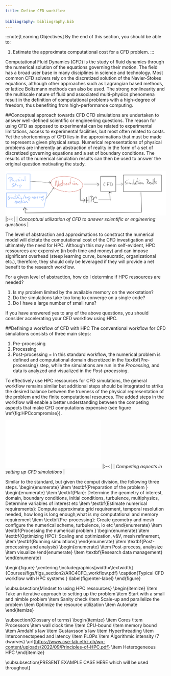 ```yaml
---
title: Define CFD workflow

bibliography: bibliography.bib
---
```


:::note[Learning Objectives]
By the end of this section, you should be able to:
1. Estimate the approximate computational cost for a CFD problem.
:::

Computational Fluid Dynamics (CFD) is the study of fluid dynamics through the numerical solution of the equations governing their motion.  The field has a broad user base in many disciplines in science and technology.  Most common CFD solvers rely on the discretized solution of the Navier-Stokes equations, although other approaches such as Lagrangian based methods, or lattice Boltzmann methods can also be used.  The strong nonlinearity and the multiscale nature of fluid and associated multi-physics phenomena result in the definition of computational problems with a high-degree of freedom, thus benefiting from high-performance computing.



##Conceptual approach towards CFD
CFD simulations are undertaken to answer well-defined scientific or engineering questions. The reason for using CFD as opposed to experimental can be related to experimental limitations, access to experimental facilities, but most often related to costs. Yet the shortcomings of CFD lies in the approximations that must be made to represent a given physical setup.  Numerical representations of physical problems are inherently an abstraction of reality in the form of a set of discretized governing equations and a set of boundary conditions.   The results of the numerical simulation results can then be used to answer the original question motivating the study.

![Swirls and colors of Jupiter from the space probe Juno.](../../../assets/figs_section2/ARC4CFD_conceptualHPC.png "Conceptual utilization of CFD to answer scientific or engineering questions.")
|:--:| 
| *Conceptual utilization of CFD to answer scientific or engineering questions* |





 The level of abstraction and approximations to construct the numerical model  will dictate the computational cost of the CFD investigation and ultimately the need for HPC. Although this may seem self-evident, HPC ressources are expensive (in both time and money) and can impose significant overhead (steep learning curve, bureaucratic, organizational etc.), therefore, they should only be leveraged if they will provide a net benefit to the research workflow. 
 
 For a given level of abstraction, how do I determine if HPC ressources are needed?
1. Is my problem limited by the available memory on the workstation?
2. Do the simulations take too long to converge on a single code?
3. Do I have a large number of small runs?

If you have answered yes to any of the above questions, you should consider accelerating your CFD workflow using HPC.




##Defining a workflow of CFD with HPC
The conventional workflow for CFD simulations consists of three main steps:
1. Pre-processing
2. Processing
3. Post-processing
=
In this standard workflow, the numerical problem is defined and computational domain discretized in  the \textbf{Pre-processing} step, while the simulations are run in the *Processing*, and data is analyzed and visualized in the *Post-processing*.


 To effectively use HPC ressources for CFD simulations, the general workflow remains similar but additional steps should be integrated to strike the desired balance between the trueness of the physical representation of the problem and the finite computational resources. The added steps in the workflow will enable a better understanding between the competing aspects that make CFD computations expensive (see figure \ref{fig:HPCcompromise}).


![Swirls and colors of Jupiter from the space probe Juno.](../../../assets/figs_section2/ARC4CFD_leverateHPC_compromise.pdf "Competing aspects in setting up CFD simulations")
|:--:| 
| *Competing aspects in setting up CFD simulations* |





Similar to the standard, but given the comput
division, the following three steps. 
\begin{enumerate}
    \item \textbf{Preparation of the problem }
        \begin{enumerate}
            \item   \textbf{Plan}: Determine the geometry of interest, domain, boundary conditions, initial conditions, turbulence, multiphysics, Determine variables of interest etc
            \item \textbf{Estimate numerical requirements}: Compute approximate grid requirement, temporal resolution needed, how long is long enough,what is my computational and memory requirement
            \item \textbf{Pre-processing}: Create geometry and mesh   configure the numerical scheme, turbulence, io etc
        \end{enumerate}
    \item \textbf{Processing the numerical problem }
         \begin{enumerate}
            \item \textbf{Optimizing HPC}: Scaling and optimization, v\&V, mesh refinement,
            \item \textbf{Running simulations}
         \end{enumerate}
    \item \textbf{Post-processing and analysis}
        \begin{enumerate}
            \item Post-process, analysize
            \item visualize
         \end{enumerate}
    \item \textbf{Research data management}
\end{enumerate}



\begin{figure}
    \centering \includegraphics[width=\textwidth]{Courses/figs/figs_section2/ARC4CFD_workflow.pdf}
    \caption{Typical CFD workflow with HPC systems }
    \label{fig:enter-label}
\end{figure}




\subsubsection{Mindset to using HPC ressources}
\begin{itemize}
    \item Take an iterative approach to setting up the problem
    \item Start with a small and nimble problem
    \item Sanity check
    \item Scale-up and parallelize the problem
    \item Optimize the resource utilization
    \item Automate
\end{itemize}


\subsection{Glossary of terms}
\begin{itemize}
    \item Cores
    \item Processors
    \item wall clock time
    \item CPU-bound
    \item memory bound
    \item Amdahl's law
    \item Gustavsson's law
    \item Hyperthreading
    \item Interconnectspeed and latency
    \item FLOPs
    \item Algorithmic intensity (7 dwarves) \url{https://www.cse-lab.ethz.ch/wp-content/uploads/2022/09/Principles-of-HPC.pdf}
    \item Heterogeneous HPC
\end{itemize}





\subsubsection{PRESENT EXAMPLE CASE HERE which will be used throughout}

